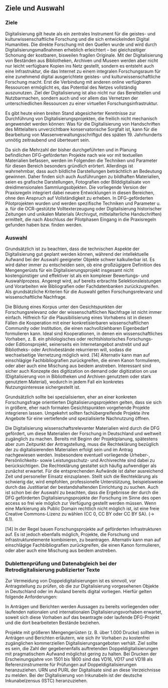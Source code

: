 ## Ziele und Auswahl

### Ziele

Digitalisierung gilt heute als ein zentrales Instrument für die geistes- und kulturwissenschaftliche Forschung und die sich entwickelnden Digital Humanities.
Die direkte Forschung mit den Quellen wurde und wird durch Digitalisierungsmaßnahmen erheblich erleichtert – bei gleichzeitiger Schonung der kostbaren, bisweilen fragilen Originale.
Mit der Digitalisierung von Beständen aus Bibliotheken, Archiven und Museen werden aber nicht nur leicht verfügbare Kopien ins Netz gestellt, sondern es entsteht auch eine Infrastruktur, die das Internet zu einem integralen Forschungsraum für eine zunehmend digital ausgerichtete geistes- und kulturwissenschaftliche Forschung macht.
Erst die Verbindung mit anderen online verfügbaren Ressourcen ermöglicht es, das Potential des Netzes vollständig auszunutzen.
Ziel der Digitalisierung ist also nicht nur das Bereitstellen und Nutzbarmachen, sondern auch und vor allem das Vernetzen der unterschiedlichen Ressourcen zu einer virtuellen Forschungsinfrastruktur.

Es gibt heute einen breiten Stand abgesicherter Kenntnisse zur Durchführung von Digitalisierungsprojekten, die freilich nicht mechanisch angewendet werden können: Was für die Digitalisierung von Handschriften des Mittelalters unverzichtbare konservatorische Sorgfalt ist, kann für die Bearbeitung von Massenverwaltungsschriftgut des späten 19. Jahrhunderts unnötig zeitraubend und überteuert sein.

Da sich die Mehrzahl der bisher durchgeführten und in Planung befindlichen DFG-geförderten Projekte nach wie vor mit textuellen Materialien befassen, werden im Folgenden die Techniken und Parameter für diesen Bereich besonders gründlich erörtert.
Allerdings ist wahrnehmbar, dass auch bildliche Darstellungen beträchtlich an Bedeutung gewinnen.
Daher finden sich auch Ausführungen zu bildhaften Materialien, seien es grafische Darstellungen, Fotografien oder Bilddigitalisate von dreidimensionalen Sammlungsobjekten.
Die vorliegende Version der PraxisregeIn integriert dabei neuere Entwicklungen in diesen Bereichen, ohne den Anspruch auf Vollständigkeit zu erheben.
In DFG-geförderten Pilotprojekten wurden und werden spezifische Techniken und Parameter u. a. für die OCR-gestützte Volltexterzeugung oder Digitalisierung historischer Zeitungen und unikalen Materials (Archivgut, mittelalterliche Handschriften) ermittelt, die nach Abschluss der Pilotphasen Eingang in die Praxisregeln gefunden haben bzw. finden werden.


### Auswahl

Grundsätzlich ist zu beachten, dass die technischen Aspekte der Digitalisierung gut geplant werden können, während der intellektuelle Aufwand bei der Auswahl geeigneter Objekte schwer kalkulierbar ist.
Es wird daher immer zu entscheiden sein, ob eine großzügigere Definition des Mengengerüsts für ein Digitalisierungsprojekt insgesamt nicht kostengünstiger und effektiver ist als ein komplexer Bewertungs- und Auswahlprozess.
Angeregt wird, auf bereits erbrachte Selektionsleistungen und Vorarbeiten wie Bibliografien oder Fachdatenbanken zurückzugreifen.
Als grundsätzliche Kriterien für die Auswahl gelten Forschungsrelevanz und wissenschaftliche Nachfrage.

Die Bildung eines Korpus unter den Gesichtspunkten der Forschungsrelevanz oder der wissenschaftlichen Nachfrage ist nicht immer einfach.
Hilfreich für die Plausibilisierung eines Vorhabens ist in diesen Fällen die Kooperation mit einer konkretisierbaren wissenschaftlichen Community oder Institution, die einen nachvollziehbaren Eigenbedarf formulieren kann.
Ideal sind Kooperationen, in denen ein wissenschaftliches Vorhaben, z. B. ein philologisches oder rechtshistorisches Forschungs- oder Editionsprojekt, seinerseits ein Internetangebot anstrebt und auf Bibliotheks- oder Archivbestände rekurrieren will, sodass die wechselseitige Vernetzung möglich wird. [14] 
Alternativ kann man auf einschlägige Fachbibliografien zurückgreifen, die einen Kanon formulieren, oder aber auch eine Mischung aus beidem anstreben.
Interessant sind sicher auch Konzepte des digitization on demand oder digitization on use (Digitalisierung von in Bibliotheken und Archiven genutztem oder stark genutztem Material), wodurch in jedem Fall ein konkretes Nutzungsinteresse sichergestellt ist.

Grundsätzlich sollte bei spezialisierten, eher an einer konkreten Forschungsfrage orientierten Digitalisierungsprojekten gelten, dass sie sich in größere, eher nach formalen Gesichtspunkten vorgehende Projekte integrieren lassen.
Umgekehrt sollten fachübergreifende Projekte ihre Angebote für eine vertiefende und spezialisierte Nachnutzung öffnen.

Die Digitalisierung wissenschaftsrelevanter Materialien wird durch die DFG gefördert, um diese Materialien der Forschung in Deutschland und weltweit zugänglich zu machen.
Bereits mit Beginn der Projektplanung, spätestens aber zum Zeitpunkt der Antragstellung, muss die Rechteklärung bezüglich der zu digitalisierenden Materialien erfolgt sein und im Antrag nachgewiesen werden.
Insbesondere eventuell vorliegende Urheber-, Persönlichkeits- sowie Leistungsschutz- und Archivrechte sind dabei zu berücksichtigen.
Die Rechteklärung gestaltet sich häufig aufwendiger als zunächst erwartet.
Für die entsprechenden Aufwände ist daher ausreichend Zeit und personeller Einsatz einzuplanen.
Stellt sich die Rechteklärung als schwierig dar, wird empfohlen, professionelle Unterstützung, beispielsweise durch das Justitiariat der bestandshaltenden Einrichtung zu suchen.
Auch ist schon bei der Auswahl zu beachten, dass die Ergebnisse der durch die DFG geförderten Digitalisierungsprojekte der Forschung im Sinne des open access so frei wie möglich zur Verfügung gestellt werden müssen.
Wenn eine Markierung als Public Domain rechtlich nicht möglich ist, ist eine freie Creative Commons-Lizenz zu wählen (CC 0, CC BY oder CC BY SA). (→ 6.1). 


[14] In der Regel bauen Forschungsprojekte auf geförderten Infrastrukturen auf.
Es ist jedoch ebenfalls möglich, Projekte, die Forschung und Infrastrukturelemente kombinieren, zu beantragen.
Alternativ kann man auf einschlägige Fachbibliografien zurückgreifen, die einen Kanon formulieren, oder aber auch eine Mischung aus beidem anstreben.


### Dublettenprüfung und Datenabgleich bei der Retrodigitalisierung publizierter Texte 

Zur Vermeidung von Doppeldigitalisierungen ist es sinnvoll, vor Antragstellung zu prüfen, ob die zur Digitalisierung vorgesehenen Objekte in Deutschland oder im Ausland bereits digital vorliegen.
Hierfür gelten folgende Anforderungen:

In Anträgen und Berichten werden Aussagen zu bereits vorliegenden oder laufenden nationalen und internationalen Digitalisierungsvorhaben erwartet, soweit sich diese Vorhaben auf das beantragte oder laufende DFG-Projekt und die dort bearbeiteten Bestände beziehen.

Projekte mit größeren Mengengerüsten (z. B. über 1.000 Drucke) sollten in Anträgen und Berichten erläutern, wie sich ihr Vorhaben zu kostenfrei zugänglichen kommerziellen Digitalisierungsangeboten verhält.
Ziel sollte es sein, die Zahl der gegebenenfalls auftretenden Doppeldigitalisierungen mit pragmatischem Aufwand möglichst gering zu halten.
Bei Drucken der Erscheinungsjahre von 1501 bis 1800 sind das VD16, VD17 und VD18 als Referenzinstrumente für Prüfungen auf Doppeldigitalisierungen heranzuziehen.
URN und PURL der Digitalisate sind an diese Verzeichnisse zu melden.
Bei der Digitalisierung von Inkunabeln ist der deutsche Inkunabelzensus (ISTC) heranzuziehen.

